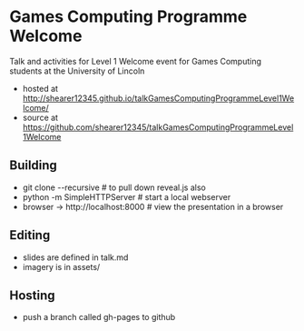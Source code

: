 # Games Computing Programme Welcome

Talk and activities for Level 1 Welcome event for Games Computing students at the University of Lincoln

- hosted at http://shearer12345.github.io/talkGamesComputingProgrammeLevel1Welcome/
- source at https://github.com/shearer12345/talkGamesComputingProgrammeLevel1Welcome

## Building

- git clone --recursive              # to pull down reveal.js also
- python -m SimpleHTTPServer         # start a local webserver
- browser -> http://localhost:8000   # view the presentation in a browser

## Editing

- slides are defined in talk.md
- imagery is in assets/

## Hosting

- push a branch called gh-pages to github

